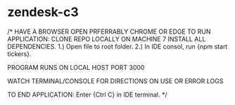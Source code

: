 # zendesk-c3

/*
HAVE A BROWSER OPEN PRFERRABLY CHROME OR EDGE
TO RUN APPLICATION:
   CLONE REPO LOCALLY ON MACHINE 7 INSTALL ALL DEPENDENCIES.
   1.) Open file to root folder.
   2.) In IDE consol, run {npm start tickers}.

PROGRAM RUNS ON LOCAL HOST PORT 3000

WATCH TERMINAL/CONSOLE FOR DIRECTIONS ON USE OR ERROR LOGS

TO END APPLICATION:
   Enter {Ctrl C} in IDE terminal.
*/
